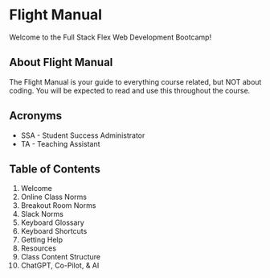 # Flight Manual

Welcome to the Full Stack Flex Web Development Bootcamp!

## About Flight Manual

The Flight Manual is your guide to everything course related, but NOT about coding. You will be expected to read and use this throughout the course. 

## Acronyms

* SSA - Student Success Administrator
* TA - Teaching Assistant

## Table of Contents

01. Welcome
02. Online Class Norms
03. Breakout Room Norms
04. Slack Norms
05. Keyboard Glossary
06. Keyboard Shortcuts
07. Getting Help
08. Resources
09. Class Content Structure
10. ChatGPT, Co-Pilot, & AI

<!-- Adding something for Jung to demonstrating pulling new class material -->
